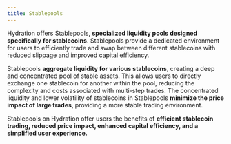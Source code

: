 ```yaml
---
title: Stablepools
---
```


Hydration offers Stablepools, **specialized liquidity pools designed specifically for stablecoins**. Stablepools provide a dedicated environment for users to efficiently trade and swap between different stablecoins with reduced slippage and improved capital efficiency.

Stablepools **aggregate liquidity for various stablecoins**, creating a deep and concentrated pool of stable assets. This allows users to directly exchange one stablecoin for another within the pool, reducing the complexity and costs associated with multi-step trades. The concentrated liquidity and lower volatility of stablecoins in Stablepools **minimize the price impact of large trades**, providing a more stable trading environment.

Stablepools on Hydration offer users the benefits of **efficient stablecoin trading, reduced price impact, enhanced capital efficiency, and a simplified user experience.** 